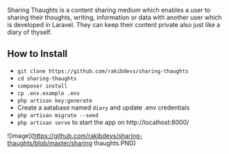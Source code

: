 Sharing Thaughts is a content sharing medium which enables a user to sharing their thoughts, writing, information or data with another user which is developed in Laravel. They can keep their content private also just like a diary of thyself. 

## How to Install

- `git clone https://github.com/rakibdevs/sharing-thaughts`
- `cd sharing-thaughts`
- `composer install`
- `cp .env.example .env`
- `php artisan key:generate`
- Create a aatabase named `diary` and update .env credentials
- `php artisan migrate --seed`
- `php artisan serve` to start the app on http://localhost:8000/


![image](https://github.com/rakibdevs/sharing-thaughts/blob/master/sharing thaughts.PNG)
